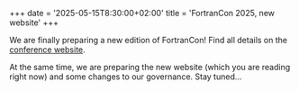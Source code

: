 +++
date = '2025-05-15T8:30:00+02:00'
title = 'FortranCon 2025, new website'
+++

We are finally preparing a new edition of FortranCon! Find all details on the [conference website](https://events.fortrancon.org/event/1/).

At the same time, we are preparing the new website (which you are reading right now) and some changes to our governance. Stay tuned...
